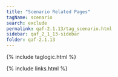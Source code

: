 ```yaml
---
title: "Scenario Related Pages"
tagName: scenario
search: exclude
permalink: qaf-2.1.13/tag_scenario.html
sidebar: qaf_2_1_13-sidebar
folder: qaf-2.1.13
---
```

{% include taglogic.html %}

{% include links.html %}
